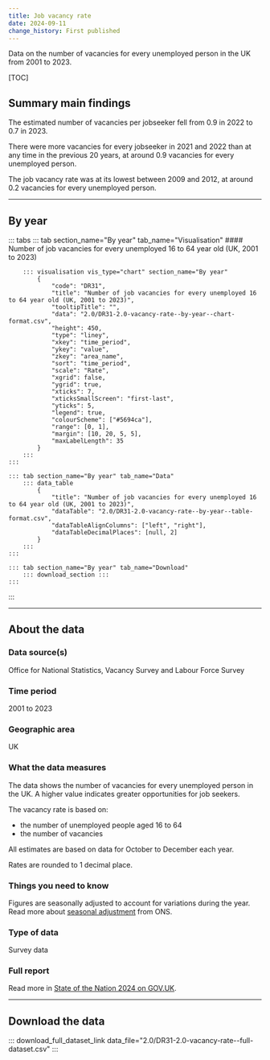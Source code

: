 ```yaml
---
title: Job vacancy rate
date: 2024-09-11
change_history: First published
---
```


Data on the number of vacancies for every unemployed person in the UK from 2001 to 2023.

[TOC]

## Summary main findings

The estimated number of vacancies per jobseeker fell from 0.9 in 2022 to 0.7 in 2023.

There were more vacancies for every jobseeker in 2021 and 2022 than at any time in the previous 20 years, at around 0.9 vacancies for every unemployed person.

The job vacancy rate was at its lowest between 2009 and 2012, at around 0.2 vacancies for every unemployed person.


---

## By year

::: tabs
    ::: tab section_name="By year" tab_name="Visualisation"
        #### Number of job vacancies for every unemployed 16 to 64 year old (UK, 2001 to 2023)

        ::: visualisation vis_type="chart" section_name="By year"
            {
                "code": "DR31",
                "title": "Number of job vacancies for every unemployed 16 to 64 year old (UK, 2001 to 2023)",
                "tooltipTitle": "",
                "data": "2.0/DR31-2.0-vacancy-rate--by-year--chart-format.csv",
                "height": 450,
                "type": "liney",
                "xkey": "time_period",
                "ykey": "value",
                "zkey": "area_name",
                "sort": "time_period",
                "scale": "Rate",
                "xgrid": false,
                "ygrid": true,
                "xticks": 7,
                "xticksSmallScreen": "first-last",
                "yticks": 5,
                "legend": true,
                "colourScheme": ["#5694ca"],
                "range": [0, 1],
                "margin": [10, 20, 5, 5],
                "maxLabelLength": 35
            }
        :::
    :::

    ::: tab section_name="By year" tab_name="Data"
        ::: data_table
            {
                "title": "Number of job vacancies for every unemployed 16 to 64 year old (UK, 2001 to 2023)",
                "dataTable": "2.0/DR31-2.0-vacancy-rate--by-year--table-format.csv",
                "dataTableAlignColumns": ["left", "right"],
                "dataTableDecimalPlaces": [null, 2]
            }
        :::
    :::

    ::: tab section_name="By year" tab_name="Download"
        ::: download_section :::
    :::
:::

---

## About the data

### Data source(s)
Office for National Statistics, Vacancy Survey and Labour Force Survey

### Time period
2001 to 2023

### Geographic area
UK

### What the data measures
The data shows the number of vacancies for every unemployed person in the UK. A higher value indicates greater opportunities for job seekers.

The vacancy rate is based on:

* the number of unemployed people aged 16 to 64
* the number of vacancies

All estimates are based on data for October to December each year.

Rates are rounded to 1 decimal place.

### Things you need to know
Figures are seasonally adjusted to account for variations during the year. Read more about [seasonal adjustment](https://www.ons.gov.uk/methodology/methodologytopicsandstatisticalconcepts/seasonaladjustment) from ONS.

### Type of data
Survey data

### Full report
Read more in [State of the Nation 2024 on GOV.UK](https://www.gov.uk/government/publications/state-of-the-nation-2024-local-to-national-mapping-opportunities-for-all).

---

## Download the data

::: download_full_dataset_link data_file="2.0/DR31-2.0-vacancy-rate--full-dataset.csv" :::
